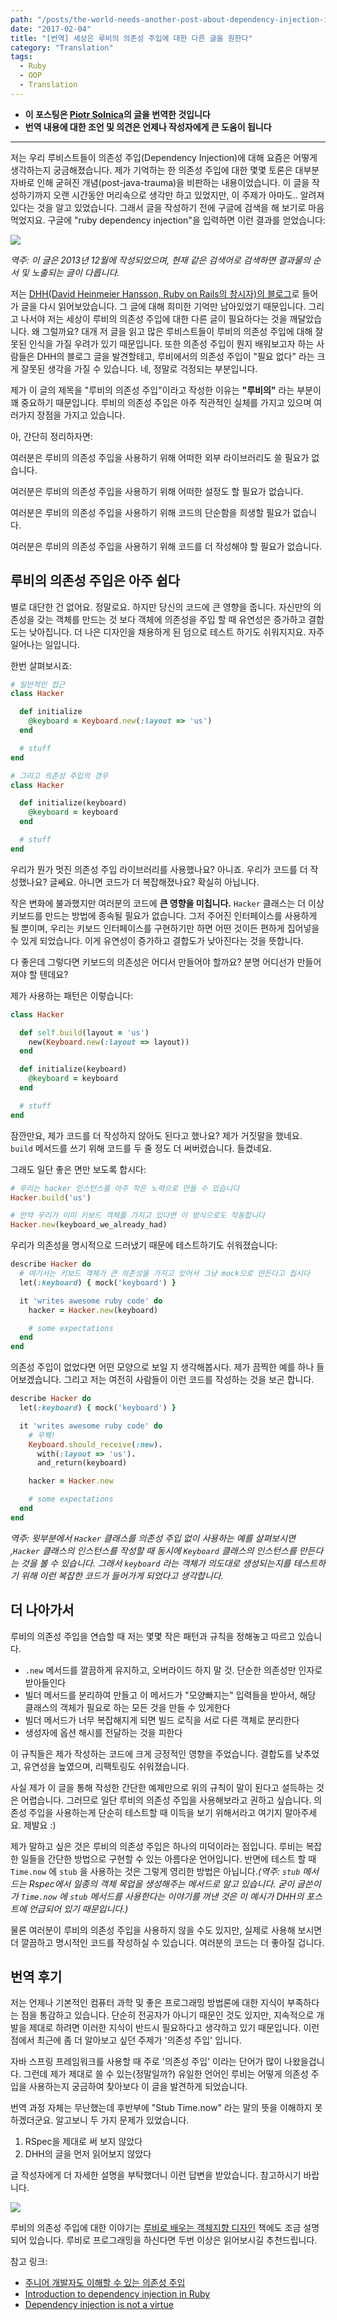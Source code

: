 ```yaml
---
path: "/posts/the-world-needs-another-post-about-dependency-injection-in-ruby-kor"
date: "2017-02-04"
title: "[번역] 세상은 루비의 의존성 주입에 대한 다른 글을 원한다"
category: "Translation"
tags:
  - Ruby
  - OOP
  - Translation
---
```


- **이 포스팅은 [Piotr Solnica](https://twitter.com/_solnic_)의 [글](http://solnic.eu/2013/12/17/the-world-needs-another-post-about-dependency-injection-in-ruby.html)을 번역한 것입니다**
- **번역 내용에 대한 조언 및 의견은 언제나 작성자에게 큰 도움이 됩니다**

---

저는 우리 루비스트들이 의존성 주입(Dependency Injection)에 대해 요즘은 어떻게 생각하는지 궁금해졌습니다. 제가 기억하는 한 의존성 주입에 대한 몇몇 토론은 대부분 자바로 인해 굳혀진 개념(post-java-trauma)을 비판하는 내용이었습니다. 이 글을 작성하기까지 오랜 시간동안 머리속으로 생각만 하고 있었지만, 이 주제가 아마도.. 알려져 있다는 것을 알고 있었습니다. 그래서 글을 작성하기 전에 구글에 검색을 해 보기로 마음먹었지요. 구글에 "ruby dependency injection"을 입력하면 이런 결과를 얻었습니다:

![](./images/2017-02-04-sc1.png)

*역주: 이 글은 2013년 12월에 작성되었으며, 현재 같은 검색어로 검색하면 결과물의 순서 및 노출되는 글이 다릅니다.*

저는 [DHH(David Heinmeier Hansson, Ruby on Rails의 창시자)의 블로그](http://david.heinemeierhansson.com/2012/dependency-injection-is-not-a-virtue.html)로 들어가 글을 다시 읽어보았습니다. 그 글에 대해 희미한 기억만 남아있었기 때문입니다. 그리고 나서야 저는 세상이 루비의 의존성 주입에 대한 다른 글이 필요하다는 것을 깨달았습니다. 왜 그럴까요? 대개 저 글을 읽고 많은 루비스트들이 루비의 의존성 주입에 대해 잘못된 인식을 가질 우려가 있기 때문입니다. 또한 의존성 주입이 뭔지 배워보고자 하는 사람들은 DHH의 블로그 글을 발견할테고, 루비에서의 의존성 주입이 "필요 없다" 라는 크게 잘못된 생각을 가질 수 있습니다. 네, 정말로 걱정되는 부분입니다.

제가 이 글의 제목을 "루비의 의존성 주입"이라고 작성한 이유는 **"루비의"** 라는 부분이 꽤 중요하기 때문입니다. 루비의 의존성 주입은 아주 직관적인 실체를 가지고 있으며 여러가지 장점을 가지고 있습니다.

아, 간단히 정리하자면:

여러분은 루비의 의존성 주입을 사용하기 위해 어떠한 외부 라이브러리도 쓸 필요가 없습니다.

여러분은 루비의 의존성 주입을 사용하기 위해 어떠한 설정도 할 필요가 없습니다.

여러분은 루비의 의존성 주입을 사용하기 위해 코드의 단순함을 희생할 필요가 없습니다.

여러분은 루비의 의존성 주입을 사용하기 위해 코드를 더 작성해야 할 필요가 없습니다.



## 루비의 의존성 주입은 아주 쉽다

별로 대단한 건 없어요. 정말로요. 하지만 당신의 코드에 큰 영향을 줍니다. 자신만의 의존성을 갖는 객체를 만드는 것 보다 객체에 의존성을 주입 할 때 유연성은 증가하고 결합도는 낮아집니다. 더 나은 디자인을 채용하게 된 덤으로 테스트 하기도 쉬워지지요. 자주 일어나는 일입니다.

한번 살펴보시죠:

```ruby
# 일반적인 접근
class Hacker

  def initialize
    @keyboard = Keyboard.new(:layout => 'us')
  end

  # stuff
end

# 그리고 의존성 주입의 경우
class Hacker

  def initialize(keyboard)
    @keyboard = keyboard
  end

  # stuff
end
```

우리가 뭔가 멋진 의존성 주입 라이브러리를 사용했나요? 아니죠. 우리가 코드를 더 작성했나요? 글쎄요. 아니면 코드가 더 복잡해졌나요? 확실히 아닙니다.

작은 변화에 불과했지만 여러분의 코드에 **큰 영향을 미칩니다.** `Hacker` 클래스는 더 이상 키보드를 만드는 방법에 종속될 필요가 없습니다. 그저 주어진 인터페이스를 사용하게 될 뿐이며, 우리는 키보드 인터페이스를 구현하기만 하면 어떤 것이든 편하게 집어넣을 수 있게 되었습니다. 이게 유연성이 증가하고 결합도가 낮아진다는 것을 뜻합니다.

다 좋은데 그렇다면 키보드의 의존성은 어디서 만들어야 할까요? 분명 어디선가 만들어져야 할 텐데요?

제가 사용하는 패턴은 이렇습니다:

```ruby
class Hacker

  def self.build(layout = 'us')
    new(Keyboard.new(:layout => layout))
  end

  def initialize(keyboard)
    @keyboard = keyboard
  end

  # stuff
end
```

잠깐만요, 제가 코드를 더 작성하지 않아도 된다고 했나요? 제가 거짓말을 했네요. `build` 메서드를 쓰기 위해 코드를 두 줄 정도 더 써버렸습니다. 들켰네요.

그래도 일단 좋은 면만 보도록 합시다:

```ruby
# 우리는 hacker 인스턴스를 아주 작은 노력으로 만들 수 있습니다
Hacker.build('us')

# 만약 우리가 이미 키보드 객체를 가지고 있다면 이 방식으로도 작동합니다
Hacker.new(keyboard_we_already_had)
```

우리가 의존성을 명시적으로 드러냈기 때문에 테스트하기도 쉬워졌습니다:

```ruby
describe Hacker do
  # 여기서는 키보드 객체가 큰 의존성을 가지고 있어서 그냥 mock으로 만든다고 칩시다
  let(:keyboard) { mock('keyboard') }

  it 'writes awesome ruby code' do
    hacker = Hacker.new(keyboard)

    # some expectations
  end
end
```

의존성 주입이 없었다면 어떤 모양으로 보일 지 생각해봅시다. 제가 끔찍한 예를 하나 들어보겠습니다. 그리고 저는 여전히 사람들이 이런 코드를 작성하는 것을 보곤 합니다.

```ruby
describe Hacker do
  let(:keyboard) { mock('keyboard') }

  it 'writes awesome ruby code' do
	# 우웩!
    Keyboard.should_receive(:new).
      with(:layout => 'us').
      and_return(keyboard)

    hacker = Hacker.new

    # some expectations
  end
end
```

*역주: 윗부분에서 `Hacker` 클래스를 의존성 주입 없이 사용하는 예를 살펴보시면 ,`Hacker` 클래스의 인스턴스를 작성할 때 동시에 `Keyboard` 클래스의 인스턴스를 만든다는 것을 볼 수 있습니다. 그래서 `keyboard` 라는 객체가 의도대로 생성되는지를 테스트하기 위해 이런 복잡한 코드가 들어가게 되었다고 생각합니다.*



## 더 나아가서

루비의 의존성 주입을 연습할 때 저는 몇몇 작은 패턴과 규칙을 정해놓고 따르고 있습니다.

- `.new` 메서드를 깔끔하게 유지하고, 오버라이드 하지 말 것. 단순한 의존성만 인자로 받아들인다
- 빌더 메서드를 분리하여 만들고 이 메서드가 "모양빠지는" 입력들을 받아서, 해당 클래스의 객체가 필요로 하는 모든 것을 만들 수 있게한다
- 빌더 메서드가 너무 복잡해지게 되면 빌드 로직을 서로 다른 객체로 분리한다
- 생성자에 옵션 해시를 전달하는 것을 피한다

이 규칙들은 제가 작성하는 코드에 크게 긍정적인 영향을 주었습니다. 결합도를 낮추었고, 유연성을 높였으며, 리팩토링도 쉬워졌습니다.

사실 제가 이 글을 통해 작성한 간단한 예제만으로 위의 규칙이 말이 된다고 설득하는 것은 어렵습니다. 그러므로 일단 루비의 의존성 주입을 사용해보라고 권하고 싶습니다. 의존성 주입을 사용하는게 단순히 테스트할 때 이득을 보기 위해서라고 여기지 말아주세요. 제발요 :)

제가 말하고 싶은 것은 루비의 의존성 주입은 하나의 미덕이라는 점입니다. 루비는 복잡한 일들을 간단한 방법으로 구현할 수 있는 아름다운 언어입니다. 반면에 테스트 할 때 `Time.now` 에 `stub` 을 사용하는 것은 그렇게 영리한 방법은 아닙니다.*(역주: `stub` 메서드는 Rspec에서 일종의 객체 목업을 생성해주는 메서드로 알고 있습니다. 굳이 글쓴이가 `Time.now` 에 `stub` 메서드를 사용한다는 이야기를 꺼낸 것은 이 예시가 DHH의 포스트에 언급되어 있기 때문입니다.)*

물론 여러분이 루비의 의존성 주입을 사용하지 않을 수도 있지만, 실제로 사용해 보시면 더 깔끔하고 명시적인 코드를 작성하실 수 있습니다. 여러분의 코드는 더 좋아질 겁니다.



## 번역 후기

저는 언제나 기본적인 컴퓨터 과학 및 좋은 프로그래밍 방법론에 대한 지식이 부족하다는 점을 통감하고 있습니다. 단순히 전공자가 아니기 때문인 것도 있지만, 지속적으로 개발을 제대로 하려면 이러한 지식이 반드시 필요하다고 생각하고 있기 때문입니다. 이런 점에서 최근에 좀 더 알아보고 싶던 주제가 '의존성 주입' 입니다.

자바 스프링 프레임워크를 사용할 때 주로 '의존성 주입' 이라는 단어가 많이 나왔을겁니다. 그런데 제가 제대로 쓸 수 있는(정말일까?) 유일한 언어인 루비는 어떻게 의존성 주입을 사용하는지 궁금하여 찾아보다 이 글을 발견하게 되었습니다.

번역 과정 자체는 무난했는데 후반부에 "Stub Time.now" 라는 말의 뜻을 이해하지 못하겠더군요. 알고보니 두 가지 문제가 있었습니다.

1. RSpec을 제대로 써 보지 않았다
1. DHH의 글을 먼저 읽어보지 않았다

글 작성자에게 더 자세한 설명을 부탁했더니 이런 답변을 받았습니다. 참고하시기 바랍니다.

![](./images/2017-02-04-sc2.png)

루비의 의존성 주입에 대한 이야기는 [루비로 배우는 객체지향 디자인](http://www.aladin.co.kr/shop/wproduct.aspx?ItemId=49317754) 책에도 조금 설명되어 있습니다. 루비로 프로그래밍을 하신다면 두번 이상은 읽어보시길 추천드립니다.

참고 링크:

- [주니어 개발자도 이해할 수 있는 의존성 주입](http://www.slideshare.net/hnki0104/ss-42101768)
- [Introduction to dependency injection in Ruby](https://medium.com/@Bakku1505/introduction-to-dependency-injection-in-ruby-dc238655a278#.ywoosbc3h)
- [Dependency injection is not a virtue](http://david.heinemeierhansson.com/2012/dependency-injection-is-not-a-virtue.html)

